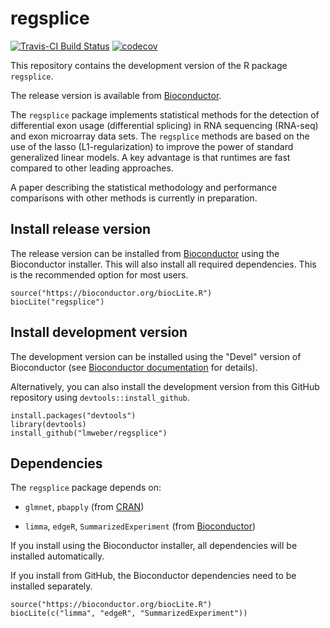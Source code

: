 # regsplice

[![Travis-CI Build Status](https://travis-ci.org/lmweber/regsplice.svg?branch=master)](https://travis-ci.org/lmweber/regsplice)
[![codecov](https://codecov.io/gh/lmweber/regsplice/branch/master/graph/badge.svg)](https://codecov.io/gh/lmweber/regsplice)


This repository contains the development version of the R package `regsplice`.

The release version is available from [Bioconductor](https://bioconductor.org/packages/regsplice/).

The `regsplice` package implements statistical methods for the detection of differential exon usage (differential splicing) in RNA sequencing (RNA-seq) and exon microarray data sets. The `regsplice` methods are based on the use of the lasso (L1-regularization) to improve the power of standard generalized linear models. A key advantage is that runtimes are fast compared to other leading approaches.

A paper describing the statistical methodology and performance comparisons with other methods is currently in preparation.


## Install release version

The release version can be installed from [Bioconductor](https://bioconductor.org/packages/regsplice/) using the Bioconductor installer. This will also install all required dependencies. This is the recommended option for most users.

```{r}
source("https://bioconductor.org/biocLite.R")
biocLite("regsplice")
```


## Install development version

The development version can be installed using the "Devel" version of Bioconductor (see [Bioconductor documentation](http://bioconductor.org/developers/how-to/useDevel/) for details).

Alternatively, you can also install the development version from this GitHub repository using `devtools::install_github`.

```{r}
install.packages("devtools")
library(devtools)
install_github("lmweber/regsplice")
```


## Dependencies

The `regsplice` package depends on:

- `glmnet`, `pbapply` (from [CRAN](https://cran.r-project.org/))

- `limma`, `edgeR`, `SummarizedExperiment` (from [Bioconductor](http://bioconductor.org/))

If you install using the Bioconductor installer, all dependencies will be installed automatically.

If you install from GitHub, the Bioconductor dependencies need to be installed separately.

```{r}
source("https://bioconductor.org/biocLite.R")
biocLite(c("limma", "edgeR", "SummarizedExperiment"))
```

